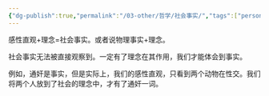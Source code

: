 ```yaml
---
{"dg-publish":true,"permalink":"/03-other/哲学/社会事实/","tags":["personal/blog","概念","哲学/哲学概念"]}
---
```


感性直观+理念=社会事实。或者说物理事实+理念。

社会事实无法被直接观察到。一定有了理念在其作用，我们才能体会到事实。

例如，通奸是事实，但是实际上，我们的感性直观，只看到两个动物在性交。我们将两个人放到了社会的理念中，才有了通奸一词。


